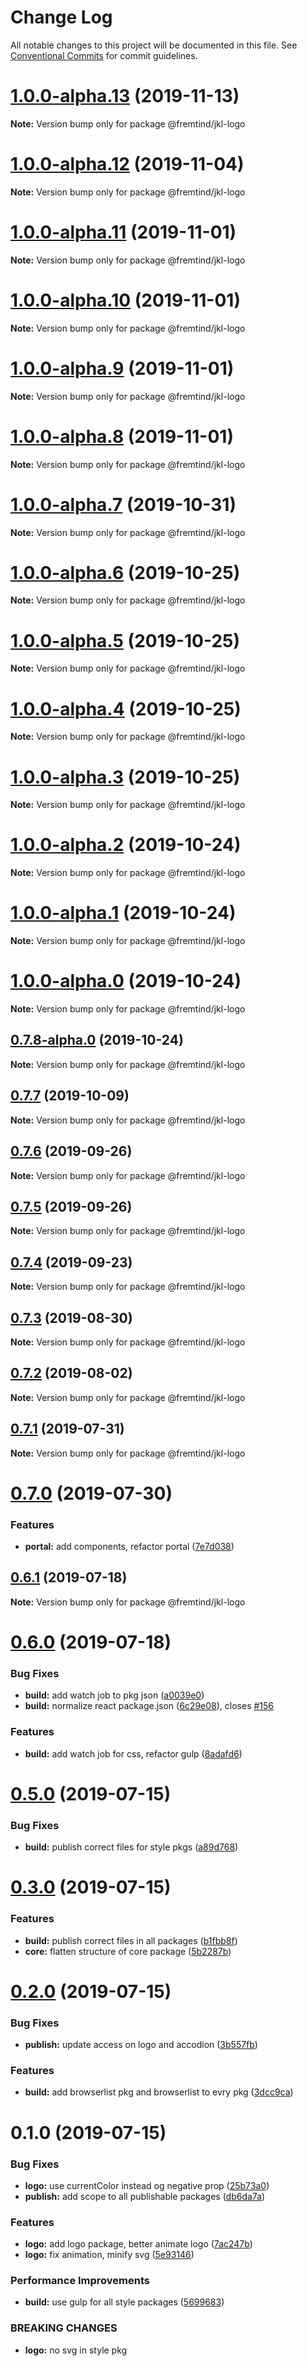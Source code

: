# Change Log

All notable changes to this project will be documented in this file.
See [Conventional Commits](https://conventionalcommits.org) for commit guidelines.

# [1.0.0-alpha.13](https://github.com/fremtind/jokul/compare/@fremtind/jkl-logo@1.0.0-alpha.12...@fremtind/jkl-logo@1.0.0-alpha.13) (2019-11-13)

**Note:** Version bump only for package @fremtind/jkl-logo





# [1.0.0-alpha.12](https://github.com/fremtind/jokul/compare/@fremtind/jkl-logo@1.0.0-alpha.11...@fremtind/jkl-logo@1.0.0-alpha.12) (2019-11-04)

**Note:** Version bump only for package @fremtind/jkl-logo





# [1.0.0-alpha.11](https://github.com/fremtind/jokul/compare/@fremtind/jkl-logo@1.0.0-alpha.10...@fremtind/jkl-logo@1.0.0-alpha.11) (2019-11-01)

**Note:** Version bump only for package @fremtind/jkl-logo





# [1.0.0-alpha.10](https://github.com/fremtind/jokul/compare/@fremtind/jkl-logo@0.7.7...@fremtind/jkl-logo@1.0.0-alpha.10) (2019-11-01)

**Note:** Version bump only for package @fremtind/jkl-logo





# [1.0.0-alpha.9](https://github.com/fremtind/jokul/compare/@fremtind/jkl-logo@1.0.0-alpha.8...@fremtind/jkl-logo@1.0.0-alpha.9) (2019-11-01)

**Note:** Version bump only for package @fremtind/jkl-logo





# [1.0.0-alpha.8](https://github.com/fremtind/jokul/compare/@fremtind/jkl-logo@1.0.0-alpha.7...@fremtind/jkl-logo@1.0.0-alpha.8) (2019-11-01)

**Note:** Version bump only for package @fremtind/jkl-logo





# [1.0.0-alpha.7](https://github.com/fremtind/jokul/compare/@fremtind/jkl-logo@1.0.0-alpha.6...@fremtind/jkl-logo@1.0.0-alpha.7) (2019-10-31)

**Note:** Version bump only for package @fremtind/jkl-logo





# [1.0.0-alpha.6](https://github.com/fremtind/jokul/compare/@fremtind/jkl-logo@1.0.0-alpha.5...@fremtind/jkl-logo@1.0.0-alpha.6) (2019-10-25)

**Note:** Version bump only for package @fremtind/jkl-logo





# [1.0.0-alpha.5](https://github.com/fremtind/jokul/compare/@fremtind/jkl-logo@1.0.0-alpha.4...@fremtind/jkl-logo@1.0.0-alpha.5) (2019-10-25)

**Note:** Version bump only for package @fremtind/jkl-logo





# [1.0.0-alpha.4](https://github.com/fremtind/jokul/compare/@fremtind/jkl-logo@1.0.0-alpha.3...@fremtind/jkl-logo@1.0.0-alpha.4) (2019-10-25)

**Note:** Version bump only for package @fremtind/jkl-logo





# [1.0.0-alpha.3](https://github.com/fremtind/jokul/compare/@fremtind/jkl-logo@1.0.0-alpha.2...@fremtind/jkl-logo@1.0.0-alpha.3) (2019-10-25)

**Note:** Version bump only for package @fremtind/jkl-logo





# [1.0.0-alpha.2](https://github.com/fremtind/jokul/compare/@fremtind/jkl-logo@1.0.0-alpha.1...@fremtind/jkl-logo@1.0.0-alpha.2) (2019-10-24)

**Note:** Version bump only for package @fremtind/jkl-logo





# [1.0.0-alpha.1](https://github.com/fremtind/jokul/compare/@fremtind/jkl-logo@1.0.0-alpha.0...@fremtind/jkl-logo@1.0.0-alpha.1) (2019-10-24)

**Note:** Version bump only for package @fremtind/jkl-logo





# [1.0.0-alpha.0](https://github.com/fremtind/jokul/compare/@fremtind/jkl-logo@0.7.8-alpha.0...@fremtind/jkl-logo@1.0.0-alpha.0) (2019-10-24)

**Note:** Version bump only for package @fremtind/jkl-logo





## [0.7.8-alpha.0](https://github.com/fremtind/jokul/compare/@fremtind/jkl-logo@0.7.7...@fremtind/jkl-logo@0.7.8-alpha.0) (2019-10-24)

**Note:** Version bump only for package @fremtind/jkl-logo





## [0.7.7](https://github.com/fremtind/jokul/compare/@fremtind/jkl-logo@0.7.6...@fremtind/jkl-logo@0.7.7) (2019-10-09)

**Note:** Version bump only for package @fremtind/jkl-logo





## [0.7.6](https://github.com/fremtind/jokul/compare/@fremtind/jkl-logo@0.7.5...@fremtind/jkl-logo@0.7.6) (2019-09-26)

**Note:** Version bump only for package @fremtind/jkl-logo





## [0.7.5](https://github.com/fremtind/jokul/compare/@fremtind/jkl-logo@0.7.4...@fremtind/jkl-logo@0.7.5) (2019-09-26)

**Note:** Version bump only for package @fremtind/jkl-logo





## [0.7.4](https://github.com/fremtind/jokul/compare/@fremtind/jkl-logo@0.7.3...@fremtind/jkl-logo@0.7.4) (2019-09-23)

**Note:** Version bump only for package @fremtind/jkl-logo





## [0.7.3](https://github.com/fremtind/jokul/compare/@fremtind/jkl-logo@0.7.2...@fremtind/jkl-logo@0.7.3) (2019-08-30)

**Note:** Version bump only for package @fremtind/jkl-logo





## [0.7.2](https://github.com/fremtind/jokul/compare/@fremtind/jkl-logo@0.7.1...@fremtind/jkl-logo@0.7.2) (2019-08-02)

**Note:** Version bump only for package @fremtind/jkl-logo





## [0.7.1](https://github.com/fremtind/jokul/compare/@fremtind/jkl-logo@0.7.0...@fremtind/jkl-logo@0.7.1) (2019-07-31)

**Note:** Version bump only for package @fremtind/jkl-logo





# [0.7.0](https://github.com/fremtind/jokul/compare/@fremtind/jkl-logo@0.6.1...@fremtind/jkl-logo@0.7.0) (2019-07-30)


### Features

* **portal:** add components, refactor portal ([7e7d038](https://github.com/fremtind/jokul/commit/7e7d038))





## [0.6.1](https://github.com/fremtind/jokul/compare/@fremtind/jkl-logo@0.6.0...@fremtind/jkl-logo@0.6.1) (2019-07-18)

**Note:** Version bump only for package @fremtind/jkl-logo





# [0.6.0](https://github.com/fremtind/jokul/compare/@fremtind/jkl-logo@0.5.0...@fremtind/jkl-logo@0.6.0) (2019-07-18)


### Bug Fixes

* **build:** add watch job to pkg json ([a0039e0](https://github.com/fremtind/jokul/commit/a0039e0))
* **build:** normalize react package.json ([6c29e08](https://github.com/fremtind/jokul/commit/6c29e08)), closes [#156](https://github.com/fremtind/jokul/issues/156)


### Features

* **build:** add watch job for css, refactor gulp ([8adafd6](https://github.com/fremtind/jokul/commit/8adafd6))





# [0.5.0](https://github.com/fremtind/jokul/compare/@fremtind/jkl-logo@0.3.0...@fremtind/jkl-logo@0.5.0) (2019-07-15)


### Bug Fixes

* **build:** publish correct files for style pkgs ([a89d768](https://github.com/fremtind/jokul/commit/a89d768))





# [0.3.0](https://github.com/fremtind/jokul/compare/@fremtind/jkl-logo@0.2.0...@fremtind/jkl-logo@0.3.0) (2019-07-15)


### Features

* **build:** publish correct files in all packages ([b1fbb8f](https://github.com/fremtind/jokul/commit/b1fbb8f))
* **core:** flatten structure of core package ([5b2287b](https://github.com/fremtind/jokul/commit/5b2287b))





# [0.2.0](https://github.com/fremtind/jokul/compare/@fremtind/jkl-logo@0.1.0...@fremtind/jkl-logo@0.2.0) (2019-07-15)

### Bug Fixes

-   **publish:** update access on logo and accodion ([3b557fb](https://github.com/fremtind/jokul/commit/3b557fb))

### Features

-   **build:** add browserlist pkg and browserlist to evry pkg ([3dcc9ca](https://github.com/fremtind/jokul/commit/3dcc9ca))

# 0.1.0 (2019-07-15)

### Bug Fixes

-   **logo:** use currentColor instead og negative prop ([25b73a0](https://github.com/fremtind/jokul/commit/25b73a0))
-   **publish:** add scope to all publishable packages ([db6da7a](https://github.com/fremtind/jokul/commit/db6da7a))

### Features

-   **logo:** add logo package, better animate logo ([7ac247b](https://github.com/fremtind/jokul/commit/7ac247b))
-   **logo:** fix animation, minify svg ([5e93146](https://github.com/fremtind/jokul/commit/5e93146))

### Performance Improvements

-   **build:** use gulp for all style packages ([5699683](https://github.com/fremtind/jokul/commit/5699683))

### BREAKING CHANGES

-   **logo:** no svg in style pkg
